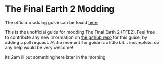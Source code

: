 # The Final Earth 2 Modding
The official modding guide can be found [here](https://florianvanstrien.nl/TheFinalEarth2/modding.php)

This is the unofficial guide for modding The Final Earth 2 (TFE2). Feel free to contribute any new information on [the github repo](https://github.com/DT-is-not-available/tfe2-modding/) for this guide, by adding a pull request. At the moment the guide is a little bit... incomplete, so any help would be very welcome!

its 2am ill put something here later in the morning
